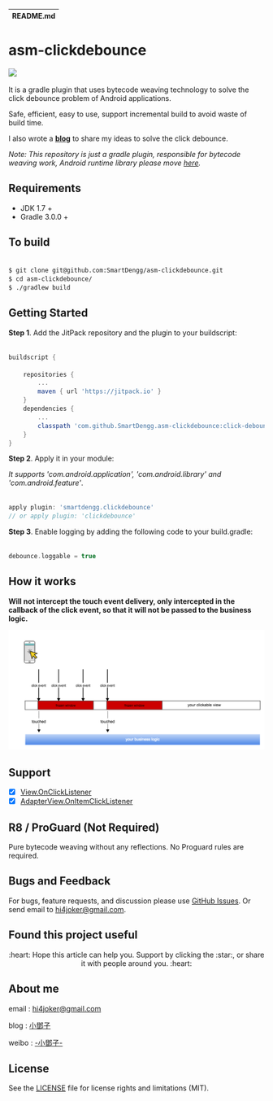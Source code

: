 | README.md |
|:---|

# asm-clickdebounce

[![](https://jitpack.io/v/SmartDengg/asm-clickdebounce.svg)](https://jitpack.io/#SmartDengg/asm-clickdebounce)

It is a gradle plugin that uses bytecode weaving technology to solve the click debounce problem of Android applications.

Safe, efficient, easy to use, support incremental build to avoid waste of build time.

I also wrote a **[blog](https://www.jianshu.com/p/28751130c038)** to share my ideas to solve the click debounce.

*Note: This repository is just a gradle plugin, responsible for bytecode weaving work, Android runtime library please move [here](https://github.com/SmartDengg/asm-clickdebounce-runtime).*


## Requirements

- JDK 1.7 +
- Gradle 3.0.0 +

## To build

```bash

$ git clone git@github.com:SmartDengg/asm-clickdebounce.git
$ cd asm-clickdebounce/
$ ./gradlew build

```

## Getting Started

**Step 1**. Add the JitPack repository and the plugin to your buildscript:

```groovy

buildscript {

    repositories {
        ...
        maven { url 'https://jitpack.io' }
    }
    dependencies {
        ...
        classpath 'com.github.SmartDengg.asm-clickdebounce:click-debounce-gradle-plugin:1.0.0'
    }
}

```

**Step 2**. Apply it in your module:

*It supports 'com.android.application', 'com.android.library' and 'com.android.feature'*.

```groovy

apply plugin: 'smartdengg.clickdebounce'
// or apply plugin: 'clickdebounce'

```


**Step 3**. Enable logging by adding the following code to your build.gradle:

```groovy

debounce.loggable = true

```


## How it works

**Will not intercept the touch event delivery, only intercepted in the callback of the click event, so that it will not be passed to the business logic.**

![](art/clickdebounce.png)

## Support

- [x] [View.OnClickListener](https://developer.android.com/reference/android/view/View.OnClickListener)
- [x] [AdapterView.OnItemClickListener](https://developer.android.com/reference/android/widget/AdapterView.OnItemClickListener)

## R8 / ProGuard (Not Required)

Pure bytecode weaving without any reflections. No Proguard rules are required.

## Bugs and Feedback

For bugs, feature requests, and discussion please use [GitHub Issues](https://github.com/SmartDengg/asm-clickdebounce/issues). Or send email to hi4joker@gmail.com.


## Found this project useful

<p align="center">:heart: Hope this article can help you. Support by clicking the :star:, or share it with people around you. :heart:  </p>


## About me

email : hi4joker@gmail.com

blog  : [小鄧子](https://www.jianshu.com/u/df40282480b4)

weibo : [-小鄧子-](https://weibo.com/5367097592/profile?topnav=1&wvr=6)


## License

See the [LICENSE](LICENSE) file for license rights and limitations (MIT).